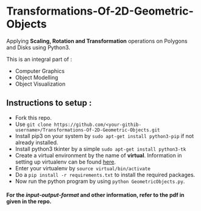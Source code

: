 # Transformations-Of-2D-Geometric-Objects

Applying **Scaling, Rotation and Transformation** operations on Polygons and Disks using Python3.

This is an integral part of :
* Computer Graphics
* Object Modelling
* Object Visualization

## Instructions to setup :
* Fork this repo.
* Use `git clone https://github.com/<your-githib-username>/Transformations-Of-2D-Geometric-Objects.git`
* Install pip3 on your system by `sudo apt-get install python3-pip` if not already installed.
* Install python3 tkinter by a simple `sudo apt-get install python3-tk`
* Create a virtual environment by the name of **virtual**. Information in setting up virtualenv can be found [here](https://docs.python-guide.org/dev/virtualenvs/ "Pipenv & Virtual Environments").
* Enter your virtualenv by `source virtual/bin/activate`
* Do a `pip install -r requirements.txt` to install the required packages.
* Now run the python program by using `python GeometricObjects.py`.

#### For the ***input-output-format*** and other information, refer to the pdf in given in the repo.
